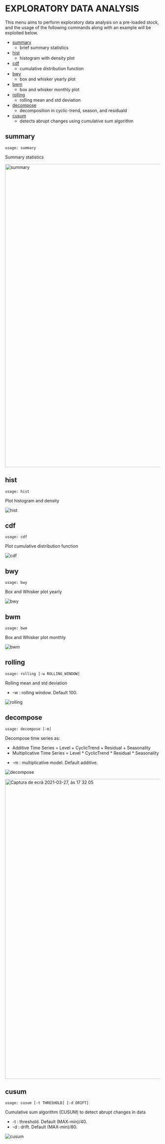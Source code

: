 # EXPLORATORY DATA ANALYSIS

This menu aims to perform exploratory data analysis on a pre-loaded stock, and the usage of the following commands along with an example will be exploited below.

* [summary](#summary)
  * brief summary statistics
* [hist](#hist)
  * histogram with density plot
* [cdf](#cdf)
  * cumulative distribution function
* [bwy](#bwy)
  * box and whisker yearly plot
* [bwm](#bwm)
  * box and whisker monthly plot
* [rolling](#rolling)
  * rolling mean and std deviation
* [decompose](#decompose)
  * decomposition in cyclic-trend, season, and residuald
* [cusum](#cusum)
  * detects abrupt changes using cumulative sum algorithm


## summary <a name="summary"></a>

```text
usage: summary
```

Summary statistics

<img width="983" alt="summary" src="https://user-images.githubusercontent.com/25267873/112729900-6cb0fe00-8f26-11eb-8a6b-0dda0a9113d9.png">


## hist <a name="hist"></a>

```text
usage: hist
```

Plot histogram and density

![hist](https://user-images.githubusercontent.com/25267873/112729911-75a1cf80-8f26-11eb-925c-252a90657128.png)


## cdf <a name="cdf"></a>

```text
usage: cdf
```

Plot cumulative distribution function

![cdf](https://user-images.githubusercontent.com/25267873/112729910-75a1cf80-8f26-11eb-801a-2b44b193022b.png)


## bwy <a name="bwy"></a>

```text
usage: bwy
```

Box and Whisker plot yearly

![bwy](https://user-images.githubusercontent.com/25267873/112729912-763a6600-8f26-11eb-81b6-3df0b632b3af.png)


## bwm <a name="bwm"></a>

```text
usage: bwm
```

Box and Whisker plot monthly

![bwm](https://user-images.githubusercontent.com/25267873/112729913-76d2fc80-8f26-11eb-8338-448147ed5703.png)


## rolling <a name="rolling"></a>

```text
usage: rolling [-w ROLLING_WINDOW]
```

Rolling mean and std deviation

* -w : rolling window. Default 100.

![rolling](https://user-images.githubusercontent.com/25267873/112729908-75093900-8f26-11eb-9056-16bac2f54386.png)


## decompose <a name="decompose"></a>

```text
usage: decompose [-m]
```

Decompose time series as:
 - Additive Time Series = Level + CyclicTrend + Residual + Seasonality
 - Multiplicative Time Series = Level * CyclicTrend * Residual * Seasonality

* -m : multiplicative model. Default additive.

![decompose](https://user-images.githubusercontent.com/25267873/112729282-4c337480-8f23-11eb-913c-f30e5c0ef459.png)

<img width="972" alt="Captura de ecrã 2021-03-27, às 17 32 05" src="https://user-images.githubusercontent.com/25267873/112729352-9157a680-8f23-11eb-9db7-6ecc760a4a25.png">


## cusum <a name="cusum"></a>

```text
usage: cusum [-t THRESHOLD] [-d DRIFT]
```

Cumulative sum algorithm (CUSUM) to detect abrupt changes in data

* -t : threshold. Default (MAX-min)/40.
* -d : drift. Default (MAX-min)/80.

![cusum](https://user-images.githubusercontent.com/25267873/112729206-ef37be80-8f22-11eb-9a53-8e8e55c4caf0.png)

